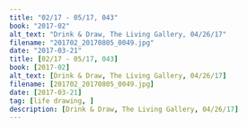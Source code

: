 ```yaml
---
title: "02/17 - 05/17, 043"
book: "2017-02"
alt_text: "Drink & Draw, The Living Gallery, 04/26/17"
filename: "201702_20170805_0049.jpg"
date: "2017-03-21"
title: [02/17 - 05/17, 043]
book: [2017-02]
alt_text: [Drink & Draw, The Living Gallery, 04/26/17]
filename: [201702_20170805_0049.jpg]
date: [2017-03-21]
tag: [life drawing, ]
description: [Drink & Draw, The Living Gallery, 04/26/17]
---
```

